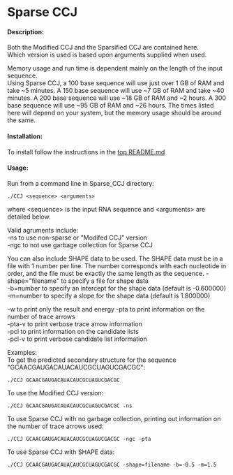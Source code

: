 # Sparse CCJ

#### Description:
Both the Modified CCJ and the Sparsified CCJ are contained here.   
Which version is used is based upon arguments supplied when used.   


Memory usage and run time is dependent mainly on the length of the input sequence.   
Using Sparse CCJ, a 100 base sequence will use just over 1 GB of RAM and take ~5 minutes.
A 150 base sequence will use ~7 GB of RAM and take ~40 minutes.
A 200 base sequence will use ~18 GB of RAM and ~2 hours.
A 300 base sequence will use ~95 GB of RAM and ~26 hours.
The times listed here will depend on your system, but the memory usage should be around the same.

#### Installation: 
To install follow the instructions in the [top README.md](https://github.com/HosnaJabbari/CCJ/blob/master/README.md)

#### Usage: 
Run from a command line in Sparse_CCJ directory:   
```
./CCJ <sequence> <arguments>  
```
where \<sequence> is the input RNA sequence and \<arguments> are detailed below.

Valid agruments include:   
-ns to use non-sparse or "Modifed CCJ" version  
-ngc to not use garbage collection for Sparse CCJ

You can also include SHAPE data to be used. 
The SHAPE data must be in a file with 1 number per line.
The number corresponds with each nucleotide in order, and the file must be exactly the same length as the sequence.
-shape="filename" to specify a file for shape data   
-b=number to specify an intercept for the shape data (default is -0.600000)   
-m=number to specify a slope for the shape data (default is 1.800000)   

-w to print only the result and energy
-pta to print information on the number of trace arrows  
-pta-v to print verbose trace arrow information  
-pcl to print information on the candidate lists  
-pcl-v to print verbose candidate list information  

Examples:     
To get the predicted secondary structure for the sequence "GCAACGAUGACAUACAUCGCUAGUCGACGC":
```
./CCJ GCAACGAUGACAUACAUCGCUAGUCGACGC
```
To use the Modified CCJ version:
```
./CCJ GCAACGAUGACAUACAUCGCUAGUCGACGC -ns
```
To use Sparse CCJ with no garbage collection, printing out information on the number of trace arrows used:
```
./CCJ GCAACGAUGACAUACAUCGCUAGUCGACGC -ngc -pta
```
To use Sparse CCJ with SHAPE data:
```
./CCJ GCAACGAUGACAUACAUCGCUAGUCGACGC -shape=filename -b=-0.5 -m=1.5
```
